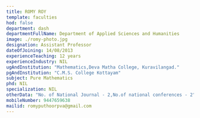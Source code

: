 ```yaml
---
title: ROMY ROY
template: faculties
hod: false
department: dash
departmentFullName: Department of Applied Sciences and Humanities
image: ./romy-photo.jpg
designation: Assistant Professor
dateOfJoining: 14/08/2013
experienceTeaching: 12 years
experienceIndustry: NIL
ugAndInstitution: "Mathematics,Deva Matha College, Kuravilangad."
pgAndInstitution: "C.M.S. College Kottayam"
subject: Pure Mathematics
phd: NIL
specialization: NIL
otherData: "No. of National Journal - 2,No.of national conferences - 2"
mobileNumber: 9447659638
mailid: romyputhoorpva@gmail.com
---
```

